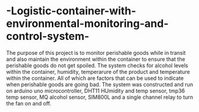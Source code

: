 # -Logistic-container-with-environmental-monitoring-and-control-system-
The purpose of this project is to monitor perishable goods while in transit and also maintain the environment within the container to ensure that the perishable goods do not get spoiled. The system checks for alcohol levels within the container, humidity, temperarure of the product and temperature within the container. All of which are factors that can be used to indicate when perishable goods are going bad. 
The system was constructed and run on arduino uno microcontroller, DHT11 HUmidity and temp sensor, tmp36 temp sensor, MQ alcohol sensor, SIM800L and a single channel relay to turn the fan on and off. 
